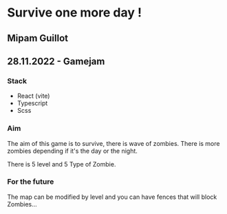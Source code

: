 # Survive one more day !

## Mipam Guillot

## 28.11.2022 - Gamejam

### Stack

- React (vite)
- Typescript
- Scss

### Aim

The aim of this game is to survive, there is wave of zombies. There is more zombies depending if it's the day or the night.

There is 5 level and 5 Type of Zombie.

### For the future

The map can be modified by level and you can have fences that will block Zombies...
